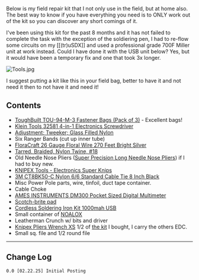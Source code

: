 Below is my field repair kit that I not only use in the field, but at home also.  The best way to know if you have everything you need is to ONLY work out of the kit so you can discover any short comings of it.  

I've been using this kit for the past 8 months and it has not failed to complete the task with the exception of the soldiering pen, I had to re-flow some circuits on my [[(tr)uSDX]] and used a professional grade 700F Miller unit at work instead.  Could I have done it with the USB unit below?  Yes, but it would have been a temporary fix and one that took 3x longer.  

![Tools.jpg](https://i.postimg.cc/Jz652SMn/Tools.jpg)

I suggest putting a kit like this in your field bag, better to have it and not need it then to not have it and need it!
## Contents
- [ToughBuilt TOU-94-M-3 Fastener Bags (Pack of 3)](https://amzn.to/4iIEonE) - Excellent bags!
- [Klein Tools 32581 4-in-1 Electronics Screwdriver](https://amzn.to/4inJwOd)
- [Adjustment; Tweeker; Glass Filled Nylon](https://amzn.to/4iCH5HF)
- Six Ranger Bands (cut up inner tube)
- [FloraCraft 26 Gauge Floral Wire 270 Feet Bright Silver](https://amzn.to/4kTPxE4)
- [Tarred, Braided, Nylon Twine, #18](https://amzn.to/4kViYWq)
- Old Needle Nose Pliers ([Super Precision Long Needle Nose Pliers](https://amzn.to/4inIrpD)) if I had to buy new.
- [KNIPEX Tools - Electronics Super Knips](https://amzn.to/4hRIkSl)
- [3M CT8BK50-C Nylon 6/6 Standard Cable Tie 8 Inch Black](https://amzn.to/4hCzBmT)
- Misc Power Pole parts, wire, tinfoil, duct tape container.
- Cable Choke
- [AMES INSTRUMENTS DM300 Pocket Sized Digital Multimeter](https://www.harborfreight.com/dm300-pocket-sized-digital-multimeter-64018.html)
- [Scotch-brite pad](https://amzn.to/4iCIb6f)
- [Cordless Soldering Iron Kit 1000mah USB](https://amzn.to/41QjKey)
- Small container of [NOALOX](https://amzn.to/4iPBnC0)
- Leatherman Crunch w/ bits and driver
- [Knipex Pliers Wrench XS](https://amzn.to/4iQV1xv) 1/2 of [the kit](https://amzn.to/4hwaG4l) I bought, I carry the others EDC.
- Small sq. file and 1/2 round file


---
## Change Log
	0.0 [02.22.25] Initial Posting